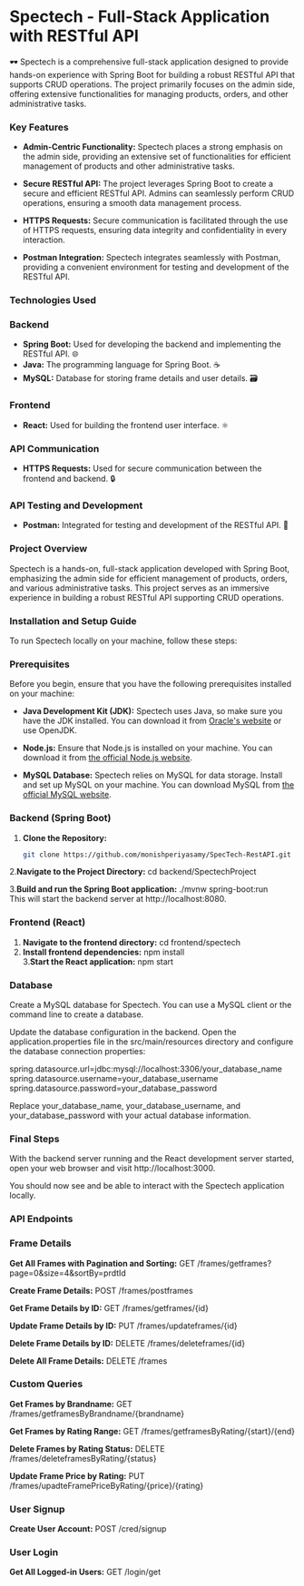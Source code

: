 # Spectech - Full-Stack Application with RESTful API
🕶️ Spectech is a comprehensive full-stack application designed to provide hands-on experience with Spring Boot for building a robust RESTful API that supports CRUD operations. The project primarily focuses on the admin side, offering extensive functionalities for managing products, orders, and other administrative tasks.

### Key Features

- **Admin-Centric Functionality:** Spectech places a strong emphasis on the admin side, providing an extensive set of functionalities for efficient management of products and other administrative tasks.

- **Secure RESTful API:** The project leverages Spring Boot to create a secure and efficient RESTful API. Admins can seamlessly perform CRUD operations, ensuring a smooth data management process.

- **HTTPS Requests:** Secure communication is facilitated through the use of HTTPS requests, ensuring data integrity and confidentiality in every interaction.

- **Postman Integration:** Spectech integrates seamlessly with Postman, providing a convenient environment for testing and development of the RESTful API.

### Technologies Used

### Backend
- **Spring Boot:** Used for developing the backend and implementing the RESTful API. 🌐
- **Java:** The programming language for Spring Boot. ☕
- **MySQL:** Database for storing frame details and user details. 🗃️

### Frontend
- **React:** Used for building the frontend user interface. ⚛️

### API Communication
- **HTTPS Requests:** Used for secure communication between the frontend and backend. 🔒

### API Testing and Development
- **Postman:** Integrated for testing and development of the RESTful API. 🧪

### Project Overview

Spectech is a hands-on, full-stack application developed with Spring Boot, emphasizing the admin side for efficient management of products, orders, and various administrative tasks. This project serves as an immersive experience in building a robust RESTful API supporting CRUD operations.

### Installation and Setup Guide

To run Spectech locally on your machine, follow these steps:

### Prerequisites

Before you begin, ensure that you have the following prerequisites installed on your machine:

- **Java Development Kit (JDK):** Spectech uses Java, so make sure you have the JDK installed. You can download it from [Oracle's website](https://www.oracle.com/java/technologies/javase-downloads.html) or use OpenJDK.

- **Node.js:** Ensure that Node.js is installed on your machine. You can download it from [the official Node.js website](https://nodejs.org/).

- **MySQL Database:** Spectech relies on MySQL for data storage. Install and set up MySQL on your machine. You can download MySQL from [the official MySQL website](https://dev.mysql.com/downloads/).

### Backend (Spring Boot)


1. **Clone the Repository:**
   ```bash
   git clone https://github.com/monishperiyasamy/SpecTech-RestAPI.git


2.**Navigate to the Project Directory:**
cd backend/SpectechProject

3.**Build and run the Spring Boot application:**
./mvnw spring-boot:run  
This will start the backend server at http://localhost:8080.  
### Frontend (React)  
1. **Navigate to the frontend directory:** cd frontend/spectech
2. **Install frontend dependencies:** npm install  
3.**Start the React application:** npm start

### Database  
Create a MySQL database for Spectech. You can use a MySQL client or the command line to create a database.  

Update the database configuration in the backend. Open the application.properties file in the src/main/resources directory and configure the database connection properties:  

spring.datasource.url=jdbc:mysql://localhost:3306/your_database_name  
spring.datasource.username=your_database_username  
spring.datasource.password=your_database_password  

Replace your_database_name, your_database_username, and your_database_password with your actual database information.  
### Final Steps
With the backend server running and the React development server started, open your web browser and visit http://localhost:3000.  

You should now see and be able to interact with the Spectech application locally.  

### API Endpoints 
### Frame Details

 **Get All Frames with Pagination and Sorting:** GET /frames/getframes?page=0&size=4&sortBy=prdtId 
 
**Create Frame Details:** POST /frames/postframes   

**Get Frame Details by ID:** GET /frames/getframes/{id}  

 **Update Frame Details by ID:** PUT /frames/updateframes/{id}  
 
 **Delete Frame Details by ID:** DELETE /frames/deleteframes/{id} 
 
 **Delete All Frame Details:** DELETE /frames

   ### Custom Queries
**Get Frames by Brandname:** GET /frames/getframesByBrandname/{brandname}  

**Get Frames by Rating Range:** GET /frames/getframesByRating/{start}/{end}  

**Delete Frames by Rating Status:** DELETE /frames/deleteframesByRating/{status}  

**Update Frame Price by Rating:** PUT /frames/upadteFramePriceByRating/{price}/{rating}  

### User Signup
**Create User Account:** POST /cred/signup
### User Login

**Get All Logged-in Users:** GET /login/get


   












   

